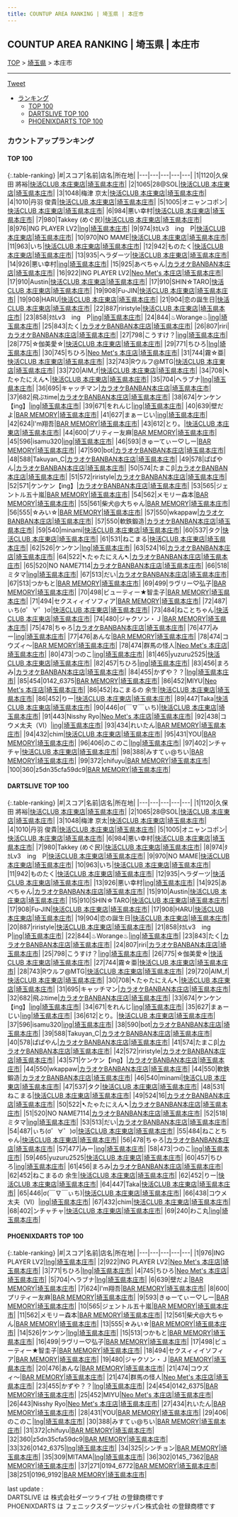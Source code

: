 ```yaml
---
title: COUNTUP AREA RANKING | 埼玉県 | 本庄市
---
```

## COUNTUP AREA RANKING | 埼玉県 | 本庄市

[TOP](/darts/rank/) > [埼玉県](/darts/rank/埼玉県/) > 本庄市

___

<a href="https://twitter.com/share?ref_src=twsrc%5Etfw" data-text="COUNTUP AREA RANKING | 埼玉県本庄市" class="twitter-share-button" data-hashtags="DARTSLIVE,PHOENIXDARTS,darts,ダーツ" data-show-count="false">Tweet</a>

* [ランキング](#カウントアップランキング)
    * [TOP 100](#top-100)
    * [DARTSLIVE TOP 100](#dartslive-top-100)
    * [PHOENIXDARTS TOP 100](#phoenixdarts-top-100)

### カウントアップランキング

#### TOP 100



{:.table-ranking}
|#|スコア|名前|店名|所在地|
|---|---|---|---|---|
|1|1120|<span class="rank-name-dl">久保田 將裕</span>|<a href="https://search.dartslive.com/jp/shop/b640e2c3a0dcc448fec1ae84bb28bd87">快活CLUB 本庄東店</a>|<a href="/darts/rank/埼玉県/本庄市">埼玉県本庄市</a>|
|2|1065|<span class="rank-name-dl">28@SOL</span>|<a href="https://search.dartslive.com/jp/shop/b640e2c3a0dcc448fec1ae84bb28bd87">快活CLUB 本庄東店</a>|<a href="/darts/rank/埼玉県/本庄市">埼玉県本庄市</a>|
|3|1048|<span class="rank-name-dl">梅津 京太</span>|<a href="https://search.dartslive.com/jp/shop/b640e2c3a0dcc448fec1ae84bb28bd87">快活CLUB 本庄東店</a>|<a href="/darts/rank/埼玉県/本庄市">埼玉県本庄市</a>|
|4|1010|<span class="rank-name-dl">丹羽 俊貴</span>|<a href="https://search.dartslive.com/jp/shop/b640e2c3a0dcc448fec1ae84bb28bd87">快活CLUB 本庄東店</a>|<a href="/darts/rank/埼玉県/本庄市">埼玉県本庄市</a>|
|5|1005|<span class="rank-name-dl">オニャンコポン</span>|<a href="https://search.dartslive.com/jp/shop/b640e2c3a0dcc448fec1ae84bb28bd87">快活CLUB 本庄東店</a>|<a href="/darts/rank/埼玉県/本庄市">埼玉県本庄市</a>|
|6|984|<span class="rank-name-dl">悪い幸村</span>|<a href="https://search.dartslive.com/jp/shop/b640e2c3a0dcc448fec1ae84bb28bd87">快活CLUB 本庄東店</a>|<a href="/darts/rank/埼玉県/本庄市">埼玉県本庄市</a>|
|7|980|<span class="rank-name-dl">Takkey (めぐ民)</span>|<a href="https://search.dartslive.com/jp/shop/b640e2c3a0dcc448fec1ae84bb28bd87">快活CLUB 本庄東店</a>|<a href="/darts/rank/埼玉県/本庄市">埼玉県本庄市</a>|
|8|976|<span class="rank-name-pd">ING PLAYER LV2</span>|<a href="https://vs.phoenixdarts.com/jp/shop/shopDetailInfo/s_87772?s_seq=87772">Ing</a>|<a href="/darts/rank/埼玉県/本庄市">埼玉県本庄市</a>|
|9|974|<span class="rank-name-dl">ﾀｶLv3　ing　P</span>|<a href="https://search.dartslive.com/jp/shop/b640e2c3a0dcc448fec1ae84bb28bd87">快活CLUB 本庄東店</a>|<a href="/darts/rank/埼玉県/本庄市">埼玉県本庄市</a>|
|10|970|<span class="rank-name-dl">NO MAME</span>|<a href="https://search.dartslive.com/jp/shop/b640e2c3a0dcc448fec1ae84bb28bd87">快活CLUB 本庄東店</a>|<a href="/darts/rank/埼玉県/本庄市">埼玉県本庄市</a>|
|11|963|<span class="rank-name-dl">いち</span>|<a href="https://search.dartslive.com/jp/shop/b640e2c3a0dcc448fec1ae84bb28bd87">快活CLUB 本庄東店</a>|<a href="/darts/rank/埼玉県/本庄市">埼玉県本庄市</a>|
|12|942|<span class="rank-name-dl">ものたく</span>|<a href="https://search.dartslive.com/jp/shop/b640e2c3a0dcc448fec1ae84bb28bd87">快活CLUB 本庄東店</a>|<a href="/darts/rank/埼玉県/本庄市">埼玉県本庄市</a>|
|13|935|<span class="rank-name-dl">ヘラダーツ</span>|<a href="https://search.dartslive.com/jp/shop/b640e2c3a0dcc448fec1ae84bb28bd87">快活CLUB 本庄東店</a>|<a href="/darts/rank/埼玉県/本庄市">埼玉県本庄市</a>|
|14|926|<span class="rank-name-dl">悪い幸村</span>|<a href="https://search.dartslive.com/jp/shop/641ca839711448a10d9b047a20a7ba1e">ing</a>|<a href="/darts/rank/埼玉県/本庄市">埼玉県本庄市</a>|
|15|925|<span class="rank-name-dl">あべちゃん</span>|<a href="https://search.dartslive.com/jp/shop/f34476203376d3c90d9b047a20a7ba1e">カラオケBANBAN本庄店</a>|<a href="/darts/rank/埼玉県/本庄市">埼玉県本庄市</a>|
|16|922|<span class="rank-name-pd">ING PLAYER LV2</span>|<a href="https://vs.phoenixdarts.com/jp/shop/shopDetailInfo/s_84159?s_seq=84159">Neo Met's 本庄店</a>|<a href="/darts/rank/埼玉県/本庄市">埼玉県本庄市</a>|
|17|910|<span class="rank-name-dl">Austin</span>|<a href="https://search.dartslive.com/jp/shop/b640e2c3a0dcc448fec1ae84bb28bd87">快活CLUB 本庄東店</a>|<a href="/darts/rank/埼玉県/本庄市">埼玉県本庄市</a>|
|17|910|<span class="rank-name-dl">SHIN☆TARO</span>|<a href="https://search.dartslive.com/jp/shop/b640e2c3a0dcc448fec1ae84bb28bd87">快活CLUB 本庄東店</a>|<a href="/darts/rank/埼玉県/本庄市">埼玉県本庄市</a>|
|19|908|<span class="rank-name-dl">Fu-JIN</span>|<a href="https://search.dartslive.com/jp/shop/b640e2c3a0dcc448fec1ae84bb28bd87">快活CLUB 本庄東店</a>|<a href="/darts/rank/埼玉県/本庄市">埼玉県本庄市</a>|
|19|908|<span class="rank-name-dl">HARU</span>|<a href="https://search.dartslive.com/jp/shop/b640e2c3a0dcc448fec1ae84bb28bd87">快活CLUB 本庄東店</a>|<a href="/darts/rank/埼玉県/本庄市">埼玉県本庄市</a>|
|21|904|<span class="rank-name-dl">恋の誕生日</span>|<a href="https://search.dartslive.com/jp/shop/b640e2c3a0dcc448fec1ae84bb28bd87">快活CLUB 本庄東店</a>|<a href="/darts/rank/埼玉県/本庄市">埼玉県本庄市</a>|
|22|887|<span class="rank-name-dl">riristyle</span>|<a href="https://search.dartslive.com/jp/shop/b640e2c3a0dcc448fec1ae84bb28bd87">快活CLUB 本庄東店</a>|<a href="/darts/rank/埼玉県/本庄市">埼玉県本庄市</a>|
|23|858|<span class="rank-name-dl">ﾀｶLv3　ing　P</span>|<a href="https://search.dartslive.com/jp/shop/641ca839711448a10d9b047a20a7ba1e">ing</a>|<a href="/darts/rank/埼玉県/本庄市">埼玉県本庄市</a>|
|24|844|<span class="rank-name-dl">♨︎Worange♨︎</span>|<a href="https://search.dartslive.com/jp/shop/641ca839711448a10d9b047a20a7ba1e">ing</a>|<a href="/darts/rank/埼玉県/本庄市">埼玉県本庄市</a>|
|25|843|<span class="rank-name-dl">たく</span>|<a href="https://search.dartslive.com/jp/shop/f34476203376d3c90d9b047a20a7ba1e">カラオケBANBAN本庄店</a>|<a href="/darts/rank/埼玉県/本庄市">埼玉県本庄市</a>|
|26|807|<span class="rank-name-dl">riri</span>|<a href="https://search.dartslive.com/jp/shop/f34476203376d3c90d9b047a20a7ba1e">カラオケBANBAN本庄店</a>|<a href="/darts/rank/埼玉県/本庄市">埼玉県本庄市</a>|
|27|798|<span class="rank-name-dl">こうすけ？</span>|<a href="https://search.dartslive.com/jp/shop/641ca839711448a10d9b047a20a7ba1e">ing</a>|<a href="/darts/rank/埼玉県/本庄市">埼玉県本庄市</a>|
|28|775|<span class="rank-name-dl">☆伽美愛☆</span>|<a href="https://search.dartslive.com/jp/shop/b640e2c3a0dcc448fec1ae84bb28bd87">快活CLUB 本庄東店</a>|<a href="/darts/rank/埼玉県/本庄市">埼玉県本庄市</a>|
|29|771|<span class="rank-name-pd">ちひろ</span>|<a href="https://vs.phoenixdarts.com/jp/shop/shopDetailInfo/s_87772?s_seq=87772">Ing</a>|<a href="/darts/rank/埼玉県/本庄市">埼玉県本庄市</a>|
|30|745|<span class="rank-name-pd">ちひろ</span>|<a href="https://vs.phoenixdarts.com/jp/shop/shopDetailInfo/s_84159?s_seq=84159">Neo Met's 本庄店</a>|<a href="/darts/rank/埼玉県/本庄市">埼玉県本庄市</a>|
|31|744|<span class="rank-name-dl">霧☆亜</span>|<a href="https://search.dartslive.com/jp/shop/b640e2c3a0dcc448fec1ae84bb28bd87">快活CLUB 本庄東店</a>|<a href="/darts/rank/埼玉県/本庄市">埼玉県本庄市</a>|
|32|743|<span class="rank-name-dl">Rウルフ@MTG</span>|<a href="https://search.dartslive.com/jp/shop/b640e2c3a0dcc448fec1ae84bb28bd87">快活CLUB 本庄東店</a>|<a href="/darts/rank/埼玉県/本庄市">埼玉県本庄市</a>|
|33|720|<span class="rank-name-dl">AIM_f</span>|<a href="https://search.dartslive.com/jp/shop/b640e2c3a0dcc448fec1ae84bb28bd87">快活CLUB 本庄東店</a>|<a href="/darts/rank/埼玉県/本庄市">埼玉県本庄市</a>|
|34|708|<span class="rank-name-dl">➷たゃたにえん➷</span>|<a href="https://search.dartslive.com/jp/shop/b640e2c3a0dcc448fec1ae84bb28bd87">快活CLUB 本庄東店</a>|<a href="/darts/rank/埼玉県/本庄市">埼玉県本庄市</a>|
|35|704|<span class="rank-name-pd">ヘラブナ</span>|<a href="https://vs.phoenixdarts.com/jp/shop/shopDetailInfo/s_87772?s_seq=87772">Ing</a>|<a href="/darts/rank/埼玉県/本庄市">埼玉県本庄市</a>|
|36|695|<span class="rank-name-dl">キャッチマン</span>|<a href="https://search.dartslive.com/jp/shop/f34476203376d3c90d9b047a20a7ba1e">カラオケBANBAN本庄店</a>|<a href="/darts/rank/埼玉県/本庄市">埼玉県本庄市</a>|
|37|682|<span class="rank-name-dl">飛ぶtime</span>|<a href="https://search.dartslive.com/jp/shop/f34476203376d3c90d9b047a20a7ba1e">カラオケBANBAN本庄店</a>|<a href="/darts/rank/埼玉県/本庄市">埼玉県本庄市</a>|
|38|674|<span class="rank-name-dl">ケンケン【ing】</span>|<a href="https://search.dartslive.com/jp/shop/641ca839711448a10d9b047a20a7ba1e">ing</a>|<a href="/darts/rank/埼玉県/本庄市">埼玉県本庄市</a>|
|39|671|<span class="rank-name-dl">をれんじ</span>|<a href="https://search.dartslive.com/jp/shop/641ca839711448a10d9b047a20a7ba1e">ing</a>|<a href="/darts/rank/埼玉県/本庄市">埼玉県本庄市</a>|
|40|639|<span class="rank-name-pd">壁だよ</span>|<a href="https://vs.phoenixdarts.com/jp/shop/shopDetailInfo/s_89856?s_seq=89856">BAR MEMORY</a>|<a href="/darts/rank/埼玉県/本庄市">埼玉県本庄市</a>|
|41|627|<span class="rank-name-dl">まぁーじい</span>|<a href="https://search.dartslive.com/jp/shop/641ca839711448a10d9b047a20a7ba1e">ing</a>|<a href="/darts/rank/埼玉県/本庄市">埼玉県本庄市</a>|
|42|624|<span class="rank-name-pd">I&#x27;m翔吾</span>|<a href="https://vs.phoenixdarts.com/jp/shop/shopDetailInfo/s_89856?s_seq=89856">BAR MEMORY</a>|<a href="/darts/rank/埼玉県/本庄市">埼玉県本庄市</a>|
|43|612|<span class="rank-name-dl">とり。</span>|<a href="https://search.dartslive.com/jp/shop/b640e2c3a0dcc448fec1ae84bb28bd87">快活CLUB 本庄東店</a>|<a href="/darts/rank/埼玉県/本庄市">埼玉県本庄市</a>|
|44|600|<span class="rank-name-pd">プリティー友麻</span>|<a href="https://vs.phoenixdarts.com/jp/shop/shopDetailInfo/s_89856?s_seq=89856">BAR MEMORY</a>|<a href="/darts/rank/埼玉県/本庄市">埼玉県本庄市</a>|
|45|596|<span class="rank-name-dl">isamu320</span>|<a href="https://search.dartslive.com/jp/shop/641ca839711448a10d9b047a20a7ba1e">ing</a>|<a href="/darts/rank/埼玉県/本庄市">埼玉県本庄市</a>|
|46|593|<span class="rank-name-pd">きゅーてぃー♡しー</span>|<a href="https://vs.phoenixdarts.com/jp/shop/shopDetailInfo/s_89856?s_seq=89856">BAR MEMORY</a>|<a href="/darts/rank/埼玉県/本庄市">埼玉県本庄市</a>|
|47|590|<span class="rank-name-dl">bot</span>|<a href="https://search.dartslive.com/jp/shop/f34476203376d3c90d9b047a20a7ba1e">カラオケBANBAN本庄店</a>|<a href="/darts/rank/埼玉県/本庄市">埼玉県本庄市</a>|
|48|588|<span class="rank-name-dl">Takuyan_C</span>|<a href="https://search.dartslive.com/jp/shop/f34476203376d3c90d9b047a20a7ba1e">カラオケBANBAN本庄店</a>|<a href="/darts/rank/埼玉県/本庄市">埼玉県本庄市</a>|
|49|578|<span class="rank-name-dl">ぱぱやん</span>|<a href="https://search.dartslive.com/jp/shop/f34476203376d3c90d9b047a20a7ba1e">カラオケBANBAN本庄店</a>|<a href="/darts/rank/埼玉県/本庄市">埼玉県本庄市</a>|
|50|574|<span class="rank-name-dl">たまこβ</span>|<a href="https://search.dartslive.com/jp/shop/f34476203376d3c90d9b047a20a7ba1e">カラオケBANBAN本庄店</a>|<a href="/darts/rank/埼玉県/本庄市">埼玉県本庄市</a>|
|51|572|<span class="rank-name-dl">riristyle</span>|<a href="https://search.dartslive.com/jp/shop/f34476203376d3c90d9b047a20a7ba1e">カラオケBANBAN本庄店</a>|<a href="/darts/rank/埼玉県/本庄市">埼玉県本庄市</a>|
|52|571|<span class="rank-name-dl">ケンケン【ing】</span>|<a href="https://search.dartslive.com/jp/shop/f34476203376d3c90d9b047a20a7ba1e">カラオケBANBAN本庄店</a>|<a href="/darts/rank/埼玉県/本庄市">埼玉県本庄市</a>|
|53|565|<span class="rank-name-pd">ジェントル五十嵐</span>|<a href="https://vs.phoenixdarts.com/jp/shop/shopDetailInfo/s_89856?s_seq=89856">BAR MEMORY</a>|<a href="/darts/rank/埼玉県/本庄市">埼玉県本庄市</a>|
|54|562|<span class="rank-name-pd">メモリー森本</span>|<a href="https://vs.phoenixdarts.com/jp/shop/shopDetailInfo/s_89856?s_seq=89856">BAR MEMORY</a>|<a href="/darts/rank/埼玉県/本庄市">埼玉県本庄市</a>|
|55|561|<span class="rank-name-pd">柴犬@大ちゃん</span>|<a href="https://vs.phoenixdarts.com/jp/shop/shopDetailInfo/s_89856?s_seq=89856">BAR MEMORY</a>|<a href="/darts/rank/埼玉県/本庄市">埼玉県本庄市</a>|
|56|555|<span class="rank-name-pd">☆みい☆</span>|<a href="https://vs.phoenixdarts.com/jp/shop/shopDetailInfo/s_89856?s_seq=89856">BAR MEMORY</a>|<a href="/darts/rank/埼玉県/本庄市">埼玉県本庄市</a>|
|57|550|<span class="rank-name-dl">wkappaw</span>|<a href="https://search.dartslive.com/jp/shop/f34476203376d3c90d9b047a20a7ba1e">カラオケBANBAN本庄店</a>|<a href="/darts/rank/埼玉県/本庄市">埼玉県本庄市</a>|
|57|550|<span class="rank-name-dl">軟鉄鍛造</span>|<a href="https://search.dartslive.com/jp/shop/f34476203376d3c90d9b047a20a7ba1e">カラオケBANBAN本庄店</a>|<a href="/darts/rank/埼玉県/本庄市">埼玉県本庄市</a>|
|59|540|<span class="rank-name-dl">minami</span>|<a href="https://search.dartslive.com/jp/shop/b640e2c3a0dcc448fec1ae84bb28bd87">快活CLUB 本庄東店</a>|<a href="/darts/rank/埼玉県/本庄市">埼玉県本庄市</a>|
|60|537|<span class="rank-name-dl">タク</span>|<a href="https://search.dartslive.com/jp/shop/b640e2c3a0dcc448fec1ae84bb28bd87">快活CLUB 本庄東店</a>|<a href="/darts/rank/埼玉県/本庄市">埼玉県本庄市</a>|
|61|531|<span class="rank-name-dl">ねこまる</span>|<a href="https://search.dartslive.com/jp/shop/b640e2c3a0dcc448fec1ae84bb28bd87">快活CLUB 本庄東店</a>|<a href="/darts/rank/埼玉県/本庄市">埼玉県本庄市</a>|
|62|526|<span class="rank-name-pd">ケンケン</span>|<a href="https://vs.phoenixdarts.com/jp/shop/shopDetailInfo/s_87772?s_seq=87772">Ing</a>|<a href="/darts/rank/埼玉県/本庄市">埼玉県本庄市</a>|
|63|524|<span class="rank-name-dl">16</span>|<a href="https://search.dartslive.com/jp/shop/f34476203376d3c90d9b047a20a7ba1e">カラオケBANBAN本庄店</a>|<a href="/darts/rank/埼玉県/本庄市">埼玉県本庄市</a>|
|64|522|<span class="rank-name-dl">➷たゃたにえん➷</span>|<a href="https://search.dartslive.com/jp/shop/f34476203376d3c90d9b047a20a7ba1e">カラオケBANBAN本庄店</a>|<a href="/darts/rank/埼玉県/本庄市">埼玉県本庄市</a>|
|65|520|<span class="rank-name-dl">NO NAME7114</span>|<a href="https://search.dartslive.com/jp/shop/f34476203376d3c90d9b047a20a7ba1e">カラオケBANBAN本庄店</a>|<a href="/darts/rank/埼玉県/本庄市">埼玉県本庄市</a>|
|66|518|<span class="rank-name-dl">ミタマ</span>|<a href="https://search.dartslive.com/jp/shop/641ca839711448a10d9b047a20a7ba1e">ing</a>|<a href="/darts/rank/埼玉県/本庄市">埼玉県本庄市</a>|
|67|513|<span class="rank-name-dl">だい</span>|<a href="https://search.dartslive.com/jp/shop/f34476203376d3c90d9b047a20a7ba1e">カラオケBANBAN本庄店</a>|<a href="/darts/rank/埼玉県/本庄市">埼玉県本庄市</a>|
|67|513|<span class="rank-name-pd">つかもと</span>|<a href="https://vs.phoenixdarts.com/jp/shop/shopDetailInfo/s_89856?s_seq=89856">BAR MEMORY</a>|<a href="/darts/rank/埼玉県/本庄市">埼玉県本庄市</a>|
|69|499|<span class="rank-name-pd">ラヴリー♡弘子</span>|<a href="https://vs.phoenixdarts.com/jp/shop/shopDetailInfo/s_89856?s_seq=89856">BAR MEMORY</a>|<a href="/darts/rank/埼玉県/本庄市">埼玉県本庄市</a>|
|70|498|<span class="rank-name-pd">ビューティー★智圭子</span>|<a href="https://vs.phoenixdarts.com/jp/shop/shopDetailInfo/s_89856?s_seq=89856">BAR MEMORY</a>|<a href="/darts/rank/埼玉県/本庄市">埼玉県本庄市</a>|
|71|494|<span class="rank-name-pd">セクスィィイソフィア</span>|<a href="https://vs.phoenixdarts.com/jp/shop/shopDetailInfo/s_89856?s_seq=89856">BAR MEMORY</a>|<a href="/darts/rank/埼玉県/本庄市">埼玉県本庄市</a>|
|72|487|<span class="rank-name-dl">ぃち(σ゜∀゜)σ</span>|<a href="https://search.dartslive.com/jp/shop/b640e2c3a0dcc448fec1ae84bb28bd87">快活CLUB 本庄東店</a>|<a href="/darts/rank/埼玉県/本庄市">埼玉県本庄市</a>|
|73|484|<span class="rank-name-dl">ねことちゃん</span>|<a href="https://search.dartslive.com/jp/shop/b640e2c3a0dcc448fec1ae84bb28bd87">快活CLUB 本庄東店</a>|<a href="/darts/rank/埼玉県/本庄市">埼玉県本庄市</a>|
|74|480|<span class="rank-name-pd">ジャクソン・Ｊ</span>|<a href="https://vs.phoenixdarts.com/jp/shop/shopDetailInfo/s_89856?s_seq=89856">BAR MEMORY</a>|<a href="/darts/rank/埼玉県/本庄市">埼玉県本庄市</a>|
|75|478|<span class="rank-name-dl">ちゃろ</span>|<a href="https://search.dartslive.com/jp/shop/f34476203376d3c90d9b047a20a7ba1e">カラオケBANBAN本庄店</a>|<a href="/darts/rank/埼玉県/本庄市">埼玉県本庄市</a>|
|76|477|<span class="rank-name-dl">みー</span>|<a href="https://search.dartslive.com/jp/shop/641ca839711448a10d9b047a20a7ba1e">ing</a>|<a href="/darts/rank/埼玉県/本庄市">埼玉県本庄市</a>|
|77|476|<span class="rank-name-pd">あんな</span>|<a href="https://vs.phoenixdarts.com/jp/shop/shopDetailInfo/s_89856?s_seq=89856">BAR MEMORY</a>|<a href="/darts/rank/埼玉県/本庄市">埼玉県本庄市</a>|
|78|474|<span class="rank-name-pd">コウズィ〜</span>|<a href="https://vs.phoenixdarts.com/jp/shop/shopDetailInfo/s_89856?s_seq=89856">BAR MEMORY</a>|<a href="/darts/rank/埼玉県/本庄市">埼玉県本庄市</a>|
|78|474|<span class="rank-name-pd">群馬の怪人</span>|<a href="https://vs.phoenixdarts.com/jp/shop/shopDetailInfo/s_84159?s_seq=84159">Neo Met's 本庄店</a>|<a href="/darts/rank/埼玉県/本庄市">埼玉県本庄市</a>|
|80|473|<span class="rank-name-dl">つのこ</span>|<a href="https://search.dartslive.com/jp/shop/641ca839711448a10d9b047a20a7ba1e">ing</a>|<a href="/darts/rank/埼玉県/本庄市">埼玉県本庄市</a>|
|81|465|<span class="rank-name-dl">yuzuru2525</span>|<a href="https://search.dartslive.com/jp/shop/b640e2c3a0dcc448fec1ae84bb28bd87">快活CLUB 本庄東店</a>|<a href="/darts/rank/埼玉県/本庄市">埼玉県本庄市</a>|
|82|457|<span class="rank-name-dl">ちひろ</span>|<a href="https://search.dartslive.com/jp/shop/641ca839711448a10d9b047a20a7ba1e">ing</a>|<a href="/darts/rank/埼玉県/本庄市">埼玉県本庄市</a>|
|83|456|<span class="rank-name-dl">まろみ</span>|<a href="https://search.dartslive.com/jp/shop/f34476203376d3c90d9b047a20a7ba1e">カラオケBANBAN本庄店</a>|<a href="/darts/rank/埼玉県/本庄市">埼玉県本庄市</a>|
|84|455|<span class="rank-name-pd">かずや？？</span>|<a href="https://vs.phoenixdarts.com/jp/shop/shopDetailInfo/s_87772?s_seq=87772">Ing</a>|<a href="/darts/rank/埼玉県/本庄市">埼玉県本庄市</a>|
|85|454|<span class="rank-name-pd">0142_6375</span>|<a href="https://vs.phoenixdarts.com/jp/shop/shopDetailInfo/s_89856?s_seq=89856">BAR MEMORY</a>|<a href="/darts/rank/埼玉県/本庄市">埼玉県本庄市</a>|
|86|452|<span class="rank-name-pd">MIYU</span>|<a href="https://vs.phoenixdarts.com/jp/shop/shopDetailInfo/s_84159?s_seq=84159">Neo Met's 本庄店</a>|<a href="/darts/rank/埼玉県/本庄市">埼玉県本庄市</a>|
|86|452|<span class="rank-name-dl">ねこまるの 余生</span>|<a href="https://search.dartslive.com/jp/shop/b640e2c3a0dcc448fec1ae84bb28bd87">快活CLUB 本庄東店</a>|<a href="/darts/rank/埼玉県/本庄市">埼玉県本庄市</a>|
|86|452|<span class="rank-name-dl">りー</span>|<a href="https://search.dartslive.com/jp/shop/b640e2c3a0dcc448fec1ae84bb28bd87">快活CLUB 本庄東店</a>|<a href="/darts/rank/埼玉県/本庄市">埼玉県本庄市</a>|
|89|447|<span class="rank-name-dl">Taka</span>|<a href="https://search.dartslive.com/jp/shop/b640e2c3a0dcc448fec1ae84bb28bd87">快活CLUB 本庄東店</a>|<a href="/darts/rank/埼玉県/本庄市">埼玉県本庄市</a>|
|90|446|<span class="rank-name-dl">σ(￣∇￣ぃち)</span>|<a href="https://search.dartslive.com/jp/shop/b640e2c3a0dcc448fec1ae84bb28bd87">快活CLUB 本庄東店</a>|<a href="/darts/rank/埼玉県/本庄市">埼玉県本庄市</a>|
|91|443|<span class="rank-name-pd">Nisshy Ryo</span>|<a href="https://vs.phoenixdarts.com/jp/shop/shopDetailInfo/s_84159?s_seq=84159">Neo Met's 本庄店</a>|<a href="/darts/rank/埼玉県/本庄市">埼玉県本庄市</a>|
|92|438|<span class="rank-name-dl">コウメ太夫（Ⅵ）</span>|<a href="https://search.dartslive.com/jp/shop/641ca839711448a10d9b047a20a7ba1e">ing</a>|<a href="/darts/rank/埼玉県/本庄市">埼玉県本庄市</a>|
|93|434|<span class="rank-name-pd">れいたん</span>|<a href="https://vs.phoenixdarts.com/jp/shop/shopDetailInfo/s_89856?s_seq=89856">BAR MEMORY</a>|<a href="/darts/rank/埼玉県/本庄市">埼玉県本庄市</a>|
|94|432|<span class="rank-name-dl">chim</span>|<a href="https://search.dartslive.com/jp/shop/b640e2c3a0dcc448fec1ae84bb28bd87">快活CLUB 本庄東店</a>|<a href="/darts/rank/埼玉県/本庄市">埼玉県本庄市</a>|
|95|431|<span class="rank-name-pd">YOU</span>|<a href="https://vs.phoenixdarts.com/jp/shop/shopDetailInfo/s_89856?s_seq=89856">BAR MEMORY</a>|<a href="/darts/rank/埼玉県/本庄市">埼玉県本庄市</a>|
|96|406|<span class="rank-name-pd">のこのこ</span>|<a href="https://vs.phoenixdarts.com/jp/shop/shopDetailInfo/s_87772?s_seq=87772">Ing</a>|<a href="/darts/rank/埼玉県/本庄市">埼玉県本庄市</a>|
|97|402|<span class="rank-name-dl">ンチャチャ</span>|<a href="https://search.dartslive.com/jp/shop/b640e2c3a0dcc448fec1ae84bb28bd87">快活CLUB 本庄東店</a>|<a href="/darts/rank/埼玉県/本庄市">埼玉県本庄市</a>|
|98|388|<span class="rank-name-pd">みすてぃ@ちい</span>|<a href="https://vs.phoenixdarts.com/jp/shop/shopDetailInfo/s_89856?s_seq=89856">BAR MEMORY</a>|<a href="/darts/rank/埼玉県/本庄市">埼玉県本庄市</a>|
|99|372|<span class="rank-name-pd">chifuyu</span>|<a href="https://vs.phoenixdarts.com/jp/shop/shopDetailInfo/s_89856?s_seq=89856">BAR MEMORY</a>|<a href="/darts/rank/埼玉県/本庄市">埼玉県本庄市</a>|
|100|360|<span class="rank-name-pd">z5dn35cfa59dc9</span>|<a href="https://vs.phoenixdarts.com/jp/shop/shopDetailInfo/s_89856?s_seq=89856">BAR MEMORY</a>|<a href="/darts/rank/埼玉県/本庄市">埼玉県本庄市</a>|


#### DARTSLIVE TOP 100



{:.table-ranking}
|#|スコア|名前|店名|所在地|
|---|---|---|---|---|
|1|1120|<span class="rank-name-dl">久保田 將裕</span>|<a href="https://search.dartslive.com/jp/shop/b640e2c3a0dcc448fec1ae84bb28bd87">快活CLUB 本庄東店</a>|<a href="/darts/rank/埼玉県/本庄市">埼玉県本庄市</a>|
|2|1065|<span class="rank-name-dl">28@SOL</span>|<a href="https://search.dartslive.com/jp/shop/b640e2c3a0dcc448fec1ae84bb28bd87">快活CLUB 本庄東店</a>|<a href="/darts/rank/埼玉県/本庄市">埼玉県本庄市</a>|
|3|1048|<span class="rank-name-dl">梅津 京太</span>|<a href="https://search.dartslive.com/jp/shop/b640e2c3a0dcc448fec1ae84bb28bd87">快活CLUB 本庄東店</a>|<a href="/darts/rank/埼玉県/本庄市">埼玉県本庄市</a>|
|4|1010|<span class="rank-name-dl">丹羽 俊貴</span>|<a href="https://search.dartslive.com/jp/shop/b640e2c3a0dcc448fec1ae84bb28bd87">快活CLUB 本庄東店</a>|<a href="/darts/rank/埼玉県/本庄市">埼玉県本庄市</a>|
|5|1005|<span class="rank-name-dl">オニャンコポン</span>|<a href="https://search.dartslive.com/jp/shop/b640e2c3a0dcc448fec1ae84bb28bd87">快活CLUB 本庄東店</a>|<a href="/darts/rank/埼玉県/本庄市">埼玉県本庄市</a>|
|6|984|<span class="rank-name-dl">悪い幸村</span>|<a href="https://search.dartslive.com/jp/shop/b640e2c3a0dcc448fec1ae84bb28bd87">快活CLUB 本庄東店</a>|<a href="/darts/rank/埼玉県/本庄市">埼玉県本庄市</a>|
|7|980|<span class="rank-name-dl">Takkey (めぐ民)</span>|<a href="https://search.dartslive.com/jp/shop/b640e2c3a0dcc448fec1ae84bb28bd87">快活CLUB 本庄東店</a>|<a href="/darts/rank/埼玉県/本庄市">埼玉県本庄市</a>|
|8|974|<span class="rank-name-dl">ﾀｶLv3　ing　P</span>|<a href="https://search.dartslive.com/jp/shop/b640e2c3a0dcc448fec1ae84bb28bd87">快活CLUB 本庄東店</a>|<a href="/darts/rank/埼玉県/本庄市">埼玉県本庄市</a>|
|9|970|<span class="rank-name-dl">NO MAME</span>|<a href="https://search.dartslive.com/jp/shop/b640e2c3a0dcc448fec1ae84bb28bd87">快活CLUB 本庄東店</a>|<a href="/darts/rank/埼玉県/本庄市">埼玉県本庄市</a>|
|10|963|<span class="rank-name-dl">いち</span>|<a href="https://search.dartslive.com/jp/shop/b640e2c3a0dcc448fec1ae84bb28bd87">快活CLUB 本庄東店</a>|<a href="/darts/rank/埼玉県/本庄市">埼玉県本庄市</a>|
|11|942|<span class="rank-name-dl">ものたく</span>|<a href="https://search.dartslive.com/jp/shop/b640e2c3a0dcc448fec1ae84bb28bd87">快活CLUB 本庄東店</a>|<a href="/darts/rank/埼玉県/本庄市">埼玉県本庄市</a>|
|12|935|<span class="rank-name-dl">ヘラダーツ</span>|<a href="https://search.dartslive.com/jp/shop/b640e2c3a0dcc448fec1ae84bb28bd87">快活CLUB 本庄東店</a>|<a href="/darts/rank/埼玉県/本庄市">埼玉県本庄市</a>|
|13|926|<span class="rank-name-dl">悪い幸村</span>|<a href="https://search.dartslive.com/jp/shop/641ca839711448a10d9b047a20a7ba1e">ing</a>|<a href="/darts/rank/埼玉県/本庄市">埼玉県本庄市</a>|
|14|925|<span class="rank-name-dl">あべちゃん</span>|<a href="https://search.dartslive.com/jp/shop/f34476203376d3c90d9b047a20a7ba1e">カラオケBANBAN本庄店</a>|<a href="/darts/rank/埼玉県/本庄市">埼玉県本庄市</a>|
|15|910|<span class="rank-name-dl">Austin</span>|<a href="https://search.dartslive.com/jp/shop/b640e2c3a0dcc448fec1ae84bb28bd87">快活CLUB 本庄東店</a>|<a href="/darts/rank/埼玉県/本庄市">埼玉県本庄市</a>|
|15|910|<span class="rank-name-dl">SHIN☆TARO</span>|<a href="https://search.dartslive.com/jp/shop/b640e2c3a0dcc448fec1ae84bb28bd87">快活CLUB 本庄東店</a>|<a href="/darts/rank/埼玉県/本庄市">埼玉県本庄市</a>|
|17|908|<span class="rank-name-dl">Fu-JIN</span>|<a href="https://search.dartslive.com/jp/shop/b640e2c3a0dcc448fec1ae84bb28bd87">快活CLUB 本庄東店</a>|<a href="/darts/rank/埼玉県/本庄市">埼玉県本庄市</a>|
|17|908|<span class="rank-name-dl">HARU</span>|<a href="https://search.dartslive.com/jp/shop/b640e2c3a0dcc448fec1ae84bb28bd87">快活CLUB 本庄東店</a>|<a href="/darts/rank/埼玉県/本庄市">埼玉県本庄市</a>|
|19|904|<span class="rank-name-dl">恋の誕生日</span>|<a href="https://search.dartslive.com/jp/shop/b640e2c3a0dcc448fec1ae84bb28bd87">快活CLUB 本庄東店</a>|<a href="/darts/rank/埼玉県/本庄市">埼玉県本庄市</a>|
|20|887|<span class="rank-name-dl">riristyle</span>|<a href="https://search.dartslive.com/jp/shop/b640e2c3a0dcc448fec1ae84bb28bd87">快活CLUB 本庄東店</a>|<a href="/darts/rank/埼玉県/本庄市">埼玉県本庄市</a>|
|21|858|<span class="rank-name-dl">ﾀｶLv3　ing　P</span>|<a href="https://search.dartslive.com/jp/shop/641ca839711448a10d9b047a20a7ba1e">ing</a>|<a href="/darts/rank/埼玉県/本庄市">埼玉県本庄市</a>|
|22|844|<span class="rank-name-dl">♨︎Worange♨︎</span>|<a href="https://search.dartslive.com/jp/shop/641ca839711448a10d9b047a20a7ba1e">ing</a>|<a href="/darts/rank/埼玉県/本庄市">埼玉県本庄市</a>|
|23|843|<span class="rank-name-dl">たく</span>|<a href="https://search.dartslive.com/jp/shop/f34476203376d3c90d9b047a20a7ba1e">カラオケBANBAN本庄店</a>|<a href="/darts/rank/埼玉県/本庄市">埼玉県本庄市</a>|
|24|807|<span class="rank-name-dl">riri</span>|<a href="https://search.dartslive.com/jp/shop/f34476203376d3c90d9b047a20a7ba1e">カラオケBANBAN本庄店</a>|<a href="/darts/rank/埼玉県/本庄市">埼玉県本庄市</a>|
|25|798|<span class="rank-name-dl">こうすけ？</span>|<a href="https://search.dartslive.com/jp/shop/641ca839711448a10d9b047a20a7ba1e">ing</a>|<a href="/darts/rank/埼玉県/本庄市">埼玉県本庄市</a>|
|26|775|<span class="rank-name-dl">☆伽美愛☆</span>|<a href="https://search.dartslive.com/jp/shop/b640e2c3a0dcc448fec1ae84bb28bd87">快活CLUB 本庄東店</a>|<a href="/darts/rank/埼玉県/本庄市">埼玉県本庄市</a>|
|27|744|<span class="rank-name-dl">霧☆亜</span>|<a href="https://search.dartslive.com/jp/shop/b640e2c3a0dcc448fec1ae84bb28bd87">快活CLUB 本庄東店</a>|<a href="/darts/rank/埼玉県/本庄市">埼玉県本庄市</a>|
|28|743|<span class="rank-name-dl">Rウルフ@MTG</span>|<a href="https://search.dartslive.com/jp/shop/b640e2c3a0dcc448fec1ae84bb28bd87">快活CLUB 本庄東店</a>|<a href="/darts/rank/埼玉県/本庄市">埼玉県本庄市</a>|
|29|720|<span class="rank-name-dl">AIM_f</span>|<a href="https://search.dartslive.com/jp/shop/b640e2c3a0dcc448fec1ae84bb28bd87">快活CLUB 本庄東店</a>|<a href="/darts/rank/埼玉県/本庄市">埼玉県本庄市</a>|
|30|708|<span class="rank-name-dl">➷たゃたにえん➷</span>|<a href="https://search.dartslive.com/jp/shop/b640e2c3a0dcc448fec1ae84bb28bd87">快活CLUB 本庄東店</a>|<a href="/darts/rank/埼玉県/本庄市">埼玉県本庄市</a>|
|31|695|<span class="rank-name-dl">キャッチマン</span>|<a href="https://search.dartslive.com/jp/shop/f34476203376d3c90d9b047a20a7ba1e">カラオケBANBAN本庄店</a>|<a href="/darts/rank/埼玉県/本庄市">埼玉県本庄市</a>|
|32|682|<span class="rank-name-dl">飛ぶtime</span>|<a href="https://search.dartslive.com/jp/shop/f34476203376d3c90d9b047a20a7ba1e">カラオケBANBAN本庄店</a>|<a href="/darts/rank/埼玉県/本庄市">埼玉県本庄市</a>|
|33|674|<span class="rank-name-dl">ケンケン【ing】</span>|<a href="https://search.dartslive.com/jp/shop/641ca839711448a10d9b047a20a7ba1e">ing</a>|<a href="/darts/rank/埼玉県/本庄市">埼玉県本庄市</a>|
|34|671|<span class="rank-name-dl">をれんじ</span>|<a href="https://search.dartslive.com/jp/shop/641ca839711448a10d9b047a20a7ba1e">ing</a>|<a href="/darts/rank/埼玉県/本庄市">埼玉県本庄市</a>|
|35|627|<span class="rank-name-dl">まぁーじい</span>|<a href="https://search.dartslive.com/jp/shop/641ca839711448a10d9b047a20a7ba1e">ing</a>|<a href="/darts/rank/埼玉県/本庄市">埼玉県本庄市</a>|
|36|612|<span class="rank-name-dl">とり。</span>|<a href="https://search.dartslive.com/jp/shop/b640e2c3a0dcc448fec1ae84bb28bd87">快活CLUB 本庄東店</a>|<a href="/darts/rank/埼玉県/本庄市">埼玉県本庄市</a>|
|37|596|<span class="rank-name-dl">isamu320</span>|<a href="https://search.dartslive.com/jp/shop/641ca839711448a10d9b047a20a7ba1e">ing</a>|<a href="/darts/rank/埼玉県/本庄市">埼玉県本庄市</a>|
|38|590|<span class="rank-name-dl">bot</span>|<a href="https://search.dartslive.com/jp/shop/f34476203376d3c90d9b047a20a7ba1e">カラオケBANBAN本庄店</a>|<a href="/darts/rank/埼玉県/本庄市">埼玉県本庄市</a>|
|39|588|<span class="rank-name-dl">Takuyan_C</span>|<a href="https://search.dartslive.com/jp/shop/f34476203376d3c90d9b047a20a7ba1e">カラオケBANBAN本庄店</a>|<a href="/darts/rank/埼玉県/本庄市">埼玉県本庄市</a>|
|40|578|<span class="rank-name-dl">ぱぱやん</span>|<a href="https://search.dartslive.com/jp/shop/f34476203376d3c90d9b047a20a7ba1e">カラオケBANBAN本庄店</a>|<a href="/darts/rank/埼玉県/本庄市">埼玉県本庄市</a>|
|41|574|<span class="rank-name-dl">たまこβ</span>|<a href="https://search.dartslive.com/jp/shop/f34476203376d3c90d9b047a20a7ba1e">カラオケBANBAN本庄店</a>|<a href="/darts/rank/埼玉県/本庄市">埼玉県本庄市</a>|
|42|572|<span class="rank-name-dl">riristyle</span>|<a href="https://search.dartslive.com/jp/shop/f34476203376d3c90d9b047a20a7ba1e">カラオケBANBAN本庄店</a>|<a href="/darts/rank/埼玉県/本庄市">埼玉県本庄市</a>|
|43|571|<span class="rank-name-dl">ケンケン【ing】</span>|<a href="https://search.dartslive.com/jp/shop/f34476203376d3c90d9b047a20a7ba1e">カラオケBANBAN本庄店</a>|<a href="/darts/rank/埼玉県/本庄市">埼玉県本庄市</a>|
|44|550|<span class="rank-name-dl">wkappaw</span>|<a href="https://search.dartslive.com/jp/shop/f34476203376d3c90d9b047a20a7ba1e">カラオケBANBAN本庄店</a>|<a href="/darts/rank/埼玉県/本庄市">埼玉県本庄市</a>|
|44|550|<span class="rank-name-dl">軟鉄鍛造</span>|<a href="https://search.dartslive.com/jp/shop/f34476203376d3c90d9b047a20a7ba1e">カラオケBANBAN本庄店</a>|<a href="/darts/rank/埼玉県/本庄市">埼玉県本庄市</a>|
|46|540|<span class="rank-name-dl">minami</span>|<a href="https://search.dartslive.com/jp/shop/b640e2c3a0dcc448fec1ae84bb28bd87">快活CLUB 本庄東店</a>|<a href="/darts/rank/埼玉県/本庄市">埼玉県本庄市</a>|
|47|537|<span class="rank-name-dl">タク</span>|<a href="https://search.dartslive.com/jp/shop/b640e2c3a0dcc448fec1ae84bb28bd87">快活CLUB 本庄東店</a>|<a href="/darts/rank/埼玉県/本庄市">埼玉県本庄市</a>|
|48|531|<span class="rank-name-dl">ねこまる</span>|<a href="https://search.dartslive.com/jp/shop/b640e2c3a0dcc448fec1ae84bb28bd87">快活CLUB 本庄東店</a>|<a href="/darts/rank/埼玉県/本庄市">埼玉県本庄市</a>|
|49|524|<span class="rank-name-dl">16</span>|<a href="https://search.dartslive.com/jp/shop/f34476203376d3c90d9b047a20a7ba1e">カラオケBANBAN本庄店</a>|<a href="/darts/rank/埼玉県/本庄市">埼玉県本庄市</a>|
|50|522|<span class="rank-name-dl">➷たゃたにえん➷</span>|<a href="https://search.dartslive.com/jp/shop/f34476203376d3c90d9b047a20a7ba1e">カラオケBANBAN本庄店</a>|<a href="/darts/rank/埼玉県/本庄市">埼玉県本庄市</a>|
|51|520|<span class="rank-name-dl">NO NAME7114</span>|<a href="https://search.dartslive.com/jp/shop/f34476203376d3c90d9b047a20a7ba1e">カラオケBANBAN本庄店</a>|<a href="/darts/rank/埼玉県/本庄市">埼玉県本庄市</a>|
|52|518|<span class="rank-name-dl">ミタマ</span>|<a href="https://search.dartslive.com/jp/shop/641ca839711448a10d9b047a20a7ba1e">ing</a>|<a href="/darts/rank/埼玉県/本庄市">埼玉県本庄市</a>|
|53|513|<span class="rank-name-dl">だい</span>|<a href="https://search.dartslive.com/jp/shop/f34476203376d3c90d9b047a20a7ba1e">カラオケBANBAN本庄店</a>|<a href="/darts/rank/埼玉県/本庄市">埼玉県本庄市</a>|
|54|487|<span class="rank-name-dl">ぃち(σ゜∀゜)σ</span>|<a href="https://search.dartslive.com/jp/shop/b640e2c3a0dcc448fec1ae84bb28bd87">快活CLUB 本庄東店</a>|<a href="/darts/rank/埼玉県/本庄市">埼玉県本庄市</a>|
|55|484|<span class="rank-name-dl">ねことちゃん</span>|<a href="https://search.dartslive.com/jp/shop/b640e2c3a0dcc448fec1ae84bb28bd87">快活CLUB 本庄東店</a>|<a href="/darts/rank/埼玉県/本庄市">埼玉県本庄市</a>|
|56|478|<span class="rank-name-dl">ちゃろ</span>|<a href="https://search.dartslive.com/jp/shop/f34476203376d3c90d9b047a20a7ba1e">カラオケBANBAN本庄店</a>|<a href="/darts/rank/埼玉県/本庄市">埼玉県本庄市</a>|
|57|477|<span class="rank-name-dl">みー</span>|<a href="https://search.dartslive.com/jp/shop/641ca839711448a10d9b047a20a7ba1e">ing</a>|<a href="/darts/rank/埼玉県/本庄市">埼玉県本庄市</a>|
|58|473|<span class="rank-name-dl">つのこ</span>|<a href="https://search.dartslive.com/jp/shop/641ca839711448a10d9b047a20a7ba1e">ing</a>|<a href="/darts/rank/埼玉県/本庄市">埼玉県本庄市</a>|
|59|465|<span class="rank-name-dl">yuzuru2525</span>|<a href="https://search.dartslive.com/jp/shop/b640e2c3a0dcc448fec1ae84bb28bd87">快活CLUB 本庄東店</a>|<a href="/darts/rank/埼玉県/本庄市">埼玉県本庄市</a>|
|60|457|<span class="rank-name-dl">ちひろ</span>|<a href="https://search.dartslive.com/jp/shop/641ca839711448a10d9b047a20a7ba1e">ing</a>|<a href="/darts/rank/埼玉県/本庄市">埼玉県本庄市</a>|
|61|456|<span class="rank-name-dl">まろみ</span>|<a href="https://search.dartslive.com/jp/shop/f34476203376d3c90d9b047a20a7ba1e">カラオケBANBAN本庄店</a>|<a href="/darts/rank/埼玉県/本庄市">埼玉県本庄市</a>|
|62|452|<span class="rank-name-dl">ねこまるの 余生</span>|<a href="https://search.dartslive.com/jp/shop/b640e2c3a0dcc448fec1ae84bb28bd87">快活CLUB 本庄東店</a>|<a href="/darts/rank/埼玉県/本庄市">埼玉県本庄市</a>|
|62|452|<span class="rank-name-dl">りー</span>|<a href="https://search.dartslive.com/jp/shop/b640e2c3a0dcc448fec1ae84bb28bd87">快活CLUB 本庄東店</a>|<a href="/darts/rank/埼玉県/本庄市">埼玉県本庄市</a>|
|64|447|<span class="rank-name-dl">Taka</span>|<a href="https://search.dartslive.com/jp/shop/b640e2c3a0dcc448fec1ae84bb28bd87">快活CLUB 本庄東店</a>|<a href="/darts/rank/埼玉県/本庄市">埼玉県本庄市</a>|
|65|446|<span class="rank-name-dl">σ(￣∇￣ぃち)</span>|<a href="https://search.dartslive.com/jp/shop/b640e2c3a0dcc448fec1ae84bb28bd87">快活CLUB 本庄東店</a>|<a href="/darts/rank/埼玉県/本庄市">埼玉県本庄市</a>|
|66|438|<span class="rank-name-dl">コウメ太夫（Ⅵ）</span>|<a href="https://search.dartslive.com/jp/shop/641ca839711448a10d9b047a20a7ba1e">ing</a>|<a href="/darts/rank/埼玉県/本庄市">埼玉県本庄市</a>|
|67|432|<span class="rank-name-dl">chim</span>|<a href="https://search.dartslive.com/jp/shop/b640e2c3a0dcc448fec1ae84bb28bd87">快活CLUB 本庄東店</a>|<a href="/darts/rank/埼玉県/本庄市">埼玉県本庄市</a>|
|68|402|<span class="rank-name-dl">ンチャチャ</span>|<a href="https://search.dartslive.com/jp/shop/b640e2c3a0dcc448fec1ae84bb28bd87">快活CLUB 本庄東店</a>|<a href="/darts/rank/埼玉県/本庄市">埼玉県本庄市</a>|
|69|240|<span class="rank-name-dl">わこ丸</span>|<a href="https://search.dartslive.com/jp/shop/641ca839711448a10d9b047a20a7ba1e">ing</a>|<a href="/darts/rank/埼玉県/本庄市">埼玉県本庄市</a>|


#### PHOENIXDARTS TOP 100



{:.table-ranking}
|#|スコア|名前|店名|所在地|
|---|---|---|---|---|
|1|976|<span class="rank-name-pd">ING PLAYER LV2</span>|<a href="https://vs.phoenixdarts.com/jp/shop/shopDetailInfo/s_87772?s_seq=87772">Ing</a>|<a href="/darts/rank/埼玉県/本庄市">埼玉県本庄市</a>|
|2|922|<span class="rank-name-pd">ING PLAYER LV2</span>|<a href="https://vs.phoenixdarts.com/jp/shop/shopDetailInfo/s_84159?s_seq=84159">Neo Met's 本庄店</a>|<a href="/darts/rank/埼玉県/本庄市">埼玉県本庄市</a>|
|3|771|<span class="rank-name-pd">ちひろ</span>|<a href="https://vs.phoenixdarts.com/jp/shop/shopDetailInfo/s_87772?s_seq=87772">Ing</a>|<a href="/darts/rank/埼玉県/本庄市">埼玉県本庄市</a>|
|4|745|<span class="rank-name-pd">ちひろ</span>|<a href="https://vs.phoenixdarts.com/jp/shop/shopDetailInfo/s_84159?s_seq=84159">Neo Met's 本庄店</a>|<a href="/darts/rank/埼玉県/本庄市">埼玉県本庄市</a>|
|5|704|<span class="rank-name-pd">ヘラブナ</span>|<a href="https://vs.phoenixdarts.com/jp/shop/shopDetailInfo/s_87772?s_seq=87772">Ing</a>|<a href="/darts/rank/埼玉県/本庄市">埼玉県本庄市</a>|
|6|639|<span class="rank-name-pd">壁だよ</span>|<a href="https://vs.phoenixdarts.com/jp/shop/shopDetailInfo/s_89856?s_seq=89856">BAR MEMORY</a>|<a href="/darts/rank/埼玉県/本庄市">埼玉県本庄市</a>|
|7|624|<span class="rank-name-pd">I&#x27;m翔吾</span>|<a href="https://vs.phoenixdarts.com/jp/shop/shopDetailInfo/s_89856?s_seq=89856">BAR MEMORY</a>|<a href="/darts/rank/埼玉県/本庄市">埼玉県本庄市</a>|
|8|600|<span class="rank-name-pd">プリティー友麻</span>|<a href="https://vs.phoenixdarts.com/jp/shop/shopDetailInfo/s_89856?s_seq=89856">BAR MEMORY</a>|<a href="/darts/rank/埼玉県/本庄市">埼玉県本庄市</a>|
|9|593|<span class="rank-name-pd">きゅーてぃー♡しー</span>|<a href="https://vs.phoenixdarts.com/jp/shop/shopDetailInfo/s_89856?s_seq=89856">BAR MEMORY</a>|<a href="/darts/rank/埼玉県/本庄市">埼玉県本庄市</a>|
|10|565|<span class="rank-name-pd">ジェントル五十嵐</span>|<a href="https://vs.phoenixdarts.com/jp/shop/shopDetailInfo/s_89856?s_seq=89856">BAR MEMORY</a>|<a href="/darts/rank/埼玉県/本庄市">埼玉県本庄市</a>|
|11|562|<span class="rank-name-pd">メモリー森本</span>|<a href="https://vs.phoenixdarts.com/jp/shop/shopDetailInfo/s_89856?s_seq=89856">BAR MEMORY</a>|<a href="/darts/rank/埼玉県/本庄市">埼玉県本庄市</a>|
|12|561|<span class="rank-name-pd">柴犬@大ちゃん</span>|<a href="https://vs.phoenixdarts.com/jp/shop/shopDetailInfo/s_89856?s_seq=89856">BAR MEMORY</a>|<a href="/darts/rank/埼玉県/本庄市">埼玉県本庄市</a>|
|13|555|<span class="rank-name-pd">☆みい☆</span>|<a href="https://vs.phoenixdarts.com/jp/shop/shopDetailInfo/s_89856?s_seq=89856">BAR MEMORY</a>|<a href="/darts/rank/埼玉県/本庄市">埼玉県本庄市</a>|
|14|526|<span class="rank-name-pd">ケンケン</span>|<a href="https://vs.phoenixdarts.com/jp/shop/shopDetailInfo/s_87772?s_seq=87772">Ing</a>|<a href="/darts/rank/埼玉県/本庄市">埼玉県本庄市</a>|
|15|513|<span class="rank-name-pd">つかもと</span>|<a href="https://vs.phoenixdarts.com/jp/shop/shopDetailInfo/s_89856?s_seq=89856">BAR MEMORY</a>|<a href="/darts/rank/埼玉県/本庄市">埼玉県本庄市</a>|
|16|499|<span class="rank-name-pd">ラヴリー♡弘子</span>|<a href="https://vs.phoenixdarts.com/jp/shop/shopDetailInfo/s_89856?s_seq=89856">BAR MEMORY</a>|<a href="/darts/rank/埼玉県/本庄市">埼玉県本庄市</a>|
|17|498|<span class="rank-name-pd">ビューティー★智圭子</span>|<a href="https://vs.phoenixdarts.com/jp/shop/shopDetailInfo/s_89856?s_seq=89856">BAR MEMORY</a>|<a href="/darts/rank/埼玉県/本庄市">埼玉県本庄市</a>|
|18|494|<span class="rank-name-pd">セクスィィイソフィア</span>|<a href="https://vs.phoenixdarts.com/jp/shop/shopDetailInfo/s_89856?s_seq=89856">BAR MEMORY</a>|<a href="/darts/rank/埼玉県/本庄市">埼玉県本庄市</a>|
|19|480|<span class="rank-name-pd">ジャクソン・Ｊ</span>|<a href="https://vs.phoenixdarts.com/jp/shop/shopDetailInfo/s_89856?s_seq=89856">BAR MEMORY</a>|<a href="/darts/rank/埼玉県/本庄市">埼玉県本庄市</a>|
|20|476|<span class="rank-name-pd">あんな</span>|<a href="https://vs.phoenixdarts.com/jp/shop/shopDetailInfo/s_89856?s_seq=89856">BAR MEMORY</a>|<a href="/darts/rank/埼玉県/本庄市">埼玉県本庄市</a>|
|21|474|<span class="rank-name-pd">コウズィ〜</span>|<a href="https://vs.phoenixdarts.com/jp/shop/shopDetailInfo/s_89856?s_seq=89856">BAR MEMORY</a>|<a href="/darts/rank/埼玉県/本庄市">埼玉県本庄市</a>|
|21|474|<span class="rank-name-pd">群馬の怪人</span>|<a href="https://vs.phoenixdarts.com/jp/shop/shopDetailInfo/s_84159?s_seq=84159">Neo Met's 本庄店</a>|<a href="/darts/rank/埼玉県/本庄市">埼玉県本庄市</a>|
|23|455|<span class="rank-name-pd">かずや？？</span>|<a href="https://vs.phoenixdarts.com/jp/shop/shopDetailInfo/s_87772?s_seq=87772">Ing</a>|<a href="/darts/rank/埼玉県/本庄市">埼玉県本庄市</a>|
|24|454|<span class="rank-name-pd">0142_6375</span>|<a href="https://vs.phoenixdarts.com/jp/shop/shopDetailInfo/s_89856?s_seq=89856">BAR MEMORY</a>|<a href="/darts/rank/埼玉県/本庄市">埼玉県本庄市</a>|
|25|452|<span class="rank-name-pd">MIYU</span>|<a href="https://vs.phoenixdarts.com/jp/shop/shopDetailInfo/s_84159?s_seq=84159">Neo Met's 本庄店</a>|<a href="/darts/rank/埼玉県/本庄市">埼玉県本庄市</a>|
|26|443|<span class="rank-name-pd">Nisshy Ryo</span>|<a href="https://vs.phoenixdarts.com/jp/shop/shopDetailInfo/s_84159?s_seq=84159">Neo Met's 本庄店</a>|<a href="/darts/rank/埼玉県/本庄市">埼玉県本庄市</a>|
|27|434|<span class="rank-name-pd">れいたん</span>|<a href="https://vs.phoenixdarts.com/jp/shop/shopDetailInfo/s_89856?s_seq=89856">BAR MEMORY</a>|<a href="/darts/rank/埼玉県/本庄市">埼玉県本庄市</a>|
|28|431|<span class="rank-name-pd">YOU</span>|<a href="https://vs.phoenixdarts.com/jp/shop/shopDetailInfo/s_89856?s_seq=89856">BAR MEMORY</a>|<a href="/darts/rank/埼玉県/本庄市">埼玉県本庄市</a>|
|29|406|<span class="rank-name-pd">のこのこ</span>|<a href="https://vs.phoenixdarts.com/jp/shop/shopDetailInfo/s_87772?s_seq=87772">Ing</a>|<a href="/darts/rank/埼玉県/本庄市">埼玉県本庄市</a>|
|30|388|<span class="rank-name-pd">みすてぃ@ちい</span>|<a href="https://vs.phoenixdarts.com/jp/shop/shopDetailInfo/s_89856?s_seq=89856">BAR MEMORY</a>|<a href="/darts/rank/埼玉県/本庄市">埼玉県本庄市</a>|
|31|372|<span class="rank-name-pd">chifuyu</span>|<a href="https://vs.phoenixdarts.com/jp/shop/shopDetailInfo/s_89856?s_seq=89856">BAR MEMORY</a>|<a href="/darts/rank/埼玉県/本庄市">埼玉県本庄市</a>|
|32|360|<span class="rank-name-pd">z5dn35cfa59dc9</span>|<a href="https://vs.phoenixdarts.com/jp/shop/shopDetailInfo/s_89856?s_seq=89856">BAR MEMORY</a>|<a href="/darts/rank/埼玉県/本庄市">埼玉県本庄市</a>|
|33|326|<span class="rank-name-pd">0142_6375</span>|<a href="https://vs.phoenixdarts.com/jp/shop/shopDetailInfo/s_87772?s_seq=87772">Ing</a>|<a href="/darts/rank/埼玉県/本庄市">埼玉県本庄市</a>|
|34|325|<span class="rank-name-pd">シンチョン</span>|<a href="https://vs.phoenixdarts.com/jp/shop/shopDetailInfo/s_89856?s_seq=89856">BAR MEMORY</a>|<a href="/darts/rank/埼玉県/本庄市">埼玉県本庄市</a>|
|35|309|<span class="rank-name-pd">MITAMA</span>|<a href="https://vs.phoenixdarts.com/jp/shop/shopDetailInfo/s_87772?s_seq=87772">Ing</a>|<a href="/darts/rank/埼玉県/本庄市">埼玉県本庄市</a>|
|36|302|<span class="rank-name-pd">0145_7362</span>|<a href="https://vs.phoenixdarts.com/jp/shop/shopDetailInfo/s_89856?s_seq=89856">BAR MEMORY</a>|<a href="/darts/rank/埼玉県/本庄市">埼玉県本庄市</a>|
|37|271|<span class="rank-name-pd">0194_6772</span>|<a href="https://vs.phoenixdarts.com/jp/shop/shopDetailInfo/s_89856?s_seq=89856">BAR MEMORY</a>|<a href="/darts/rank/埼玉県/本庄市">埼玉県本庄市</a>|
|38|251|<span class="rank-name-pd">0196_9192</span>|<a href="https://vs.phoenixdarts.com/jp/shop/shopDetailInfo/s_89856?s_seq=89856">BAR MEMORY</a>|<a href="/darts/rank/埼玉県/本庄市">埼玉県本庄市</a>|


<div class="footer border-top border-gray-light mt-5 pt-3 text-right text-gray">
    last update : <span style="font-weight: italic" id="foot_last_modified"></span><br />
    DARTSLIVE は 株式会社ダーツライブ社 の登録商標です<br />
    PHOENIXDARTS は フェニックスダーツジャパン株式会社 の登録商標です<br />
</div>

<script src="https://cdnjs.cloudflare.com/ajax/libs/jquery.tablesorter/2.31.3/js/jquery.tablesorter.min.js" integrity="sha512-qzgd5cYSZcosqpzpn7zF2ZId8f/8CHmFKZ8j7mU4OUXTNRd5g+ZHBPsgKEwoqxCtdQvExE5LprwwPAgoicguNg==" crossorigin="anonymous" referrerpolicy="no-referrer"></script>
<link rel="stylesheet" href="https://cdnjs.cloudflare.com/ajax/libs/jquery.tablesorter/2.31.3/css/theme.default.min.css" integrity="sha512-wghhOJkjQX0Lh3NSWvNKeZ0ZpNn+SPVXX1Qyc9OCaogADktxrBiBdKGDoqVUOyhStvMBmJQ8ZdMHiR3wuEq8+w==" crossorigin="anonymous" referrerpolicy="no-referrer" />
<script>
$(function() {
    $(".table-ranking").tablesorter({sortList:[[0, 0]]});
    $("#foot_last_modified").text(formatDate(new Date(document.lastModified), 'yyyy-MM-dd HH:mm:ss'));
});
</script>

<script async src="https://platform.twitter.com/widgets.js" charset="utf-8"></script>